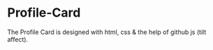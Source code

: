# Profile-Card
The Profile Card is designed with html, css &amp; the help of github js (tilt affect).
